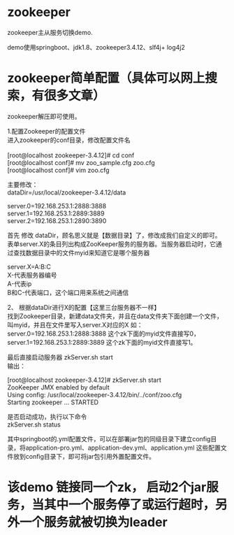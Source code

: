 # zookeeper
 zookeeper主从服务切换demo.

 demo使用springboot、jdk1.8、zookeeper3.4.12、slf4j+ log4j2

# zookeeper简单配置（具体可以网上搜索，有很多文章）

zookeeper解压即可使用。

1.配置Zookeeper的配置文件</br>
进入zookeeper的conf目录，修改配置文件名</br></br>
[root@localhost zookeeper-3.4.12]# cd conf</br>
[root@localhost conf]# mv zoo_sample.cfg zoo.cfg</br>
[root@localhost conf]# vim zoo.cfg </br>

主要修改：</br>
dataDir=/usr/local/zookeeper-3.4.12/data</br>

server.0=192.168.253.1:2888:3888</br>
server.1=192.168.253.1:2889:3889</br>
server.2=192.168.253.1:2890:3890</br>

首先 修改 dataDir，顾名思义就是【数据目录】了，修改成我们自定义的即可。</br>
表单server.X的条目列出构成ZooKeeper服务的服务器。当服务器启动时，它通过查找数据目录中的文件myid来知道它是哪个服务器 </br>


server.X=A:B:C</br>
X-代表服务器编号</br>
A-代表ip</br>
B和C-代表端口，这个端口用来系统之间通信</br>

2、 根据dataDir进行X的配置【这里三台服务器不一样】</br>
找到Zookeeper目录，新建data文件夹，并且在data文件夹下面创建一个文件，叫myid，并且在文件里写入server.X对应的X
如：server.0=192.168.253.1:2888:3888 这个zk下面的myid文件直接写0，server.1=192.168.253.1:2889:3889 这个zk下面的myid文件直接写1。</br>

最后直接启动服务器 zkServer.sh start</br>
输出：</br>

[root@localhost zookeeper-3.4.12]# zkServer.sh start</br>
ZooKeeper JMX enabled by default</br>
Using config: /usr/local/zookeeper-3.4.12/bin/../conf/zoo.cfg</br>
Starting zookeeper ... STARTED</br>

是否启动成功，执行以下命令</br>
zkServer.sh status</br>


其中springboot的.yml配置文件，可以在部署jar包的同级目录下建立config目录，将application-pro.yml、application-dev.yml、application.yml 这些配置文件放到config目录下，即可将jar包引用外置配置文件。    


# 该demo 链接同一个zk， 启动2个jar服务，当其中一个服务停了或运行超时，另外一个服务就被切换为leader


